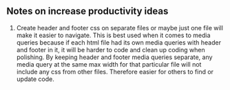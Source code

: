 ## Notes on increase productivity ideas

1. Create header and footer css on separate files or maybe just one file will make it easier to navigate.  This is best used when it comes to media queries because if each html file had its own media queries with header and footer in it, it will be harder to code and clean up coding when polishing.  By keeping header and footer media queries separate, any media query at the same max width for that particular file will not include any css from other files.  Therefore easier for others to find or update code.
